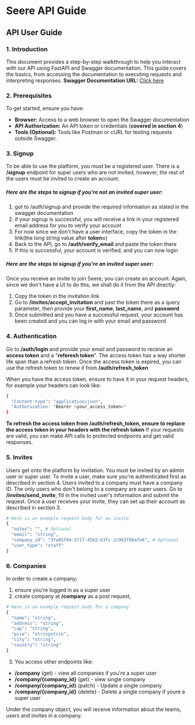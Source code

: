 # Seere API Guide

## API User Guide


### 1. Introduction
This document provides a step-by-step walkthrough to help you interact with our API using FastAPI and Swagger documentation. 
This guide covers the basics, from accessing the documentation to executing requests and interpreting responses.
**Swagger Documentation URL:** [Click here](http://85.235.151.17:8001/docs)

### 2. Prerequisites
To get started, ensure you have:
- **Browser:** Access to a web browser to open the Swagger documentation
- **API Authorization:** An API token or credentials (**covered in section 4**)
- **Tools (Optional):** Tools like Postman or cURL for testing requests outside Swagger.

### 3. Signup
To be able to use the platform, you must be a registered user. There is a **/signup** endpoint for super
users who are not invited, however, the rest of the users must be invited to create an account.

##### Here are the steps to signup if you're **not** an invited super user:
1. got to /auth/signup and provide the required information as stated in the swagger documentation
2. if your signup is successful, you will receive a link in your registered email address for you to verify your account
3. For now since we don't have a user interface, copy the token in the link(the long string value after **token=**)
4. Back to the API, go to **/auth/verify_email** and paste the token there
5. If this is successful, your account is verified, and you can now login

##### Here are the steps to signup if you're an invited super user:
Once you receive an invite to join Seere, you can create an account. Again, since we don't have a UI
to do this, we shall do it from the API directly:
1. Copy the token in the invitation link
2. Go to **/invites/accept_invitation** and past the token there as a query parameter, then provide your **first_name**, **last_name**, and **password**
3. Once submitted and you have a successful request, your account has been created and you can log in with your email and password

### 4. Authentication
Go to **/auth/login** and provide your email and password to receive an **access token** and a "**referesh token**".
The access token has a way shorter life span than a refresh token. Once the access token is expired, you can use the refresh token to renew it
from **/auth/refresh_token**

When you have the access token, ensure to have it in your request headers, for example your headers can look like:
```python
{
  "Content-type": "application/json",
  "Authorization: "Bearer <your_access_token>"
}
```
**To refresh the access token from /auth/refresh_token, ensure to replace the access token in your headers with the refresh token**
If your requests are valid, you can make API calls to protected endpoints and get valid responses.

### 5. Invites
Users get onto the platform by invitation. You must be invited by an admin user or super user.
To invite a user, make sure you're authenticated first as described in section 4. Users invited to a company must have a company ID.
The only users who don't belong to a company are super users.
Go to **/invites/send_invite**, fill in the invited user's information and submit the request. Once a user receives your invite,
they can set up their account as described in section 3.
```python
# Here is an example request body for an invite
{
  "notes": "", # Optional
  "email": "string",
  "company_id": "3fa85f64-5717-4562-b3fc-2c963f66afa6", # Optional
  "user_type": "staff"
}
```

### 6. Companies
In order to create a company; 
1. ensure you're logged in as a super user
2. create company at **/company** as a post request,
```python
# Here is an example request body for a company
{
  "name": "string",
  "address": "string",
  "cap": "string",
  "piva": "stringstrin",
  "city": "string",
  "country": "string"
}
```
3. You access other endpoints like:
- **/company** (get) - view all companies if you're a super user
- **/company/{company_id}** (get) - view single company
- **/company/{company_id}** (patch) - Update a single company
- **/company/{company_id}** (delete) - Delete a single company if youre a super user

Under the company object, you will receive information about the teams, users and invites in a company.


